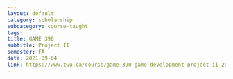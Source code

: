 ```yaml
---
layout: default
category: scholarship
subcategory: course-taught
tags:
title: GAME 390
subtitle: Project II
semester: FA
date: 2021-09-04
link: https://www.twu.ca/course/game-390-game-development-project-ii-2021-2022
---
```

